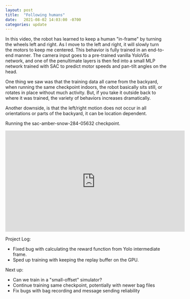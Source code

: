 ```yaml
---
layout: post
title:  "Following humans"
date:   2021-08-02 14:03:00 -0700
categories: update
---
```


In this video, the robot has learned to keep a human "in-frame" by turning the wheels left and right.
As I move to the left and right, it will slowly turn the motors to keep me centered. This behavior is fully
trained in an end-to-end manner. The camera input goes to a pre-trained vanilla YoloV5s network,
and one of the penultimate layers is then fed into a small MLP network trained with SAC to predict motor speeds and pan-tilt
angles on the head.

One thing we saw was that the training data all came from the backyard, when running the same checkpoint indoors, the robot
basically sits still, or rotates in place without much activity. But, if you take it outside back to where it was trained,
the variety of behaviors increases dramatically.

Another downside, is that the left/right motion does not occur in all orientations or parts of the backyard, it can be location dependent.

Running the sac-amber-snow-284-05632 checkpoint.

<iframe width="560" height="315" src="https://www.youtube.com/embed/kxRaRgLclSM" title="YouTube video player" frameborder="0" allow="accelerometer; autoplay; clipboard-write; encrypted-media; gyroscope; picture-in-picture" allowfullscreen></iframe>

Project Log:
 - Fixed bug with calculating the reward function from Yolo intermediate frame.
 - Sped up training with keeping the replay buffer on the GPU.

Next up:
 - Can we train in a "small-offset" simulator?
 - Continue training same checkpoint, potentially with newer bag files
 - Fix bugs with bag recording and message sending reliability
